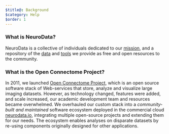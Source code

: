 ```yaml
---
$title@: Background
$category: Help
$order: 1
---
```


### What is NeuroData?

NeuroData is a collective of individuals dedicated to our <a href="{{g.url('/content/pages/about.html').path}}">mission</a>, and a repository of the <a href="{{g.url('/content/pages/data.html').path}}">data</a> and <a href="{{g.url('/content/pages/tools.html').path}}">tools</a> we provide as free and open resources to the community.


### What is the Open Connectome Project?

In 2011, we launched <a href="https://dl.acm.org/citation.cfm?doid=2484838.2484870" target="_blank">Open Connectome Project</a>, which is an open source software stack of Web-services that store, analyze and visualize large imaging datasets. However, as technology changed, features were added, and scale increased, our academic development team and resources became overwhelmed. We overhauled our custom stack into a <em>community-built and maintained</em> software ecosystem deployed in the commercial cloud <a href="https://neurodata.io">neurodata.io</a>, integrating multiple open-source projects and extending them for our needs. The ecosystem enables analyses on disparate datasets by re-using components originally designed for other applications.